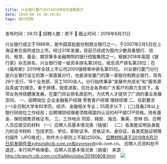 ```yaml
---
title: 兴业银行厦门分行2019年8月诚聘英才
date: 2019-08-14 16:10:01
tags: 银行招聘
---
```

发布时间：08.13   🌟   招聘人数：若干   🌈   截止时间：2019年8月31日
<!-- more -->
兴业银行成立于1988年，是中国首批股份制商业银行之一，于2007年2月5日在上海证券交易所成功上市。经过31年发展，目前已经成为国内少数具备银行、信托、租赁、基金、期货等多金融牌照的银行控股集团之一。根据2018年英国《银行家》杂志排名，兴业银行按一级资本排名第26位，按总资产排名第28位；在《福布斯》2019年全球上市公司2000强榜单中排名第55位。
兴业银行厦门分行是兴业银行设立的第一家直属分行，也是进驻厦门的第一家股份制商业银行，现有29个支行、18个业务部，员工1000余人。分行始终秉承“发展中共成长”和“服务源自真诚”的理念，勇于拼搏，锐意进取，在社会各界和广大客户的鼎力支持下，各项业务持续健康发展，在厦门同业排名居前列，为优秀人才提供了广阔的事业发展空间。
一、招聘岗位
企业金融客户经理
零售客户经理
理财经理
二、任职要求
(一)全日制大学本科学历，经济、金融相关专业；35周岁以下；
(二)具备2年以上银行同岗位工作经验；应聘理财经理者须取得国内认证的AFP或CFP资格，持有基金、保险销售资格证书。
三、工作地点
同安、翔安、海沧、集美、杏林
四、应聘人员应提交的材料
（一）应聘人员基本情况表（链接）
（二）各类能证明自身能力的证书材料：包括学历、学位、职称证书、资格证书、身份证、各类奖励证明等扫描件（JPG格式），附件大小原则上不超过500k。
应聘材料请于2019年8月31日前发邮件至xyhsm@cib.com.cn和xyxmxx@cib.com.cn。
应聘人员资料恕不退还，本行将严格保密。
应聘人员基本情况表（链接）
来源：
http://branch.cib.com.cn/XiaMen/jobs/20190808.html
 
 ![](https://cdn.weiweiblog.cn/20181015134814.png)